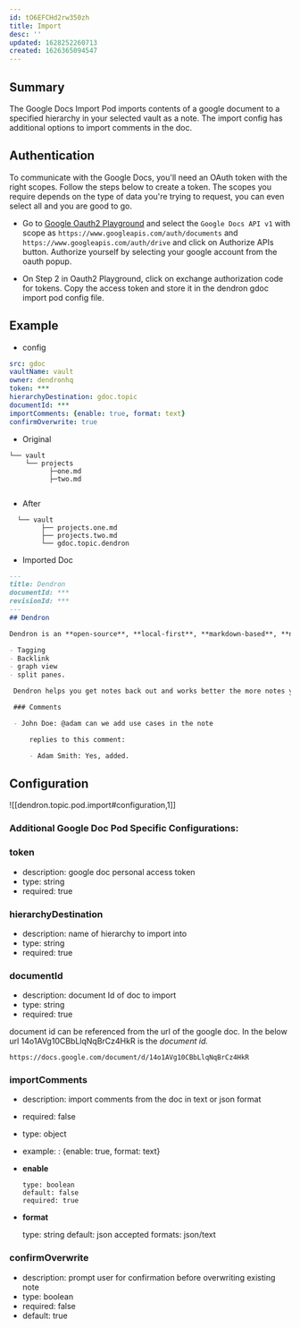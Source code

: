 ```yaml
---
id: tO6EFCHd2rw350zh
title: Import
desc: ''
updated: 1628252260713
created: 1626365094547
---
```



## Summary

The Google Docs Import Pod imports contents of a google document to a specified hierarchy in your selected vault as a note.
The import config has additional options to import comments in the doc.

## Authentication

To communicate with the Google Docs, you'll need an OAuth token with the right scopes.
Follow the steps below to create a token. The scopes you require depends on the type of data you're trying to request, you can even select all and you are good to go.

- Go to [Google Oauth2 Playground](https://developers.google.com/oauthplayground/) and select the `Google Docs API v1` with scope as `https://www.googleapis.com/auth/documents` and `https://www.googleapis.com/auth/drive` and click on Authorize APIs button. Authorize yourself by selecting your google account from the oauth popup.


-  On Step 2 in Oauth2 Playground, click on exchange authorization code for tokens. Copy the access token and store it in the  dendron gdoc import pod config file. 


## Example

- config
```yml
src: gdoc
vaultName: vault
owner: dendronhq
token: ***
hierarchyDestination: gdoc.topic
documentId: ***
importComments: {enable: true, format: text}
confirmOverwrite: true
```

- Original 
```
└── vault
    └── projects
          ├─one.md
          ├─two.md
  
```
- After

```
  └── vault
        ├── projects.one.md
        ├── projects.two.md
        └── gdoc.topic.dendron

```

- Imported Doc

```md
---
title: Dendron
documentId: ***
revisionId: ***
---
## Dendron

Dendron is an **open-source**, **local-first**, **markdown-based**, **note-taking** tool built on top of [VSCode](https://code.visualstudio.com/). Like most such tools, Dendron supports all the usual features you would expect like :

- Tagging
- Backlink
- graph view
- split panes.

 Dendron helps you get notes back out and works better the more notes you have.

 ### Comments

 - John Doe: @adam can we add use cases in the note 

	 replies to this comment: 

	 - Adam Smith: Yes, added.
```

## Configuration

![[dendron.topic.pod.import#configuration,1]]

### Additional Google Doc Pod Specific Configurations:

### token
- description: google doc personal access token
- type: string
- required: true

### hierarchyDestination
- description: name of hierarchy to import into
- type: string
- required: true

### documentId

- description: document Id of doc to import
- type: string
- required: true

document id can be referenced from the url of the google doc.
In the below url 14o1AVg10CBbLlqNqBrCz4HkR is the _document id._

`https://docs.google.com/document/d/14o1AVg10CBbLlqNqBrCz4HkR`

### importComments

- description: import comments from the doc in text or json format
- required: false
- type: object
- example: : {enable: true, format: text} 
- **enable**

      type: boolean
      default: false
      required: true

 - **format**

      type: string
      default: json
      accepted formats: json/text

### confirmOverwrite

- description: prompt user for confirmation before overwriting existing note
- type: boolean
- required: false
- default: true